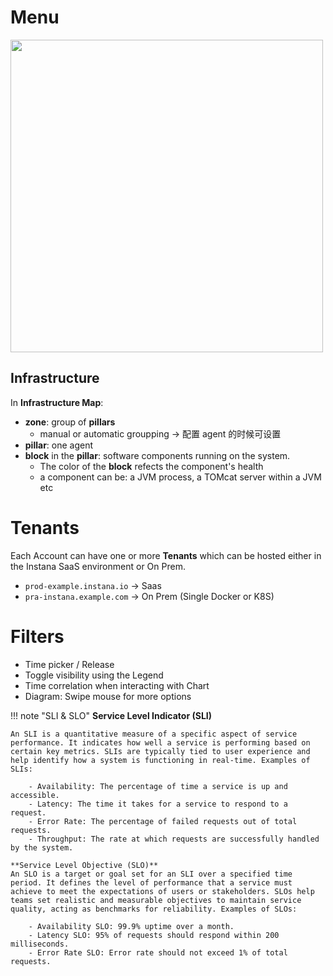 
# Menu
<img src="../../imgs/ui_menu.png" width=500 />

## Infrastructure
In **Infrastructure Map**:

- **zone**: group of **pillars**
    - manual or automatic groupping ->  配置 agent 的时候可设置
- **pillar**: one agent
- **block** in the **pillar**: software components running on the system. 
    - The color of the **block** refects the component's health
    - a component can be: a JVM process, a TOMcat server within a JVM etc


# Tenants
Each Account can have one or more **Tenants** which can be hosted either in the Instana SaaS environment or On Prem.

- `prod-example.instana.io` -> Saas
- `pra-instana.example.com` -> On Prem (Single Docker or K8S)


# Filters

- Time picker / Release
- Toggle visibility using the Legend
- Time correlation when interacting with Chart
- Diagram: Swipe mouse for more options


!!! note "SLI & SLO"
    **Service Level Indicator (SLI)**

    An SLI is a quantitative measure of a specific aspect of service performance. It indicates how well a service is performing based on certain key metrics. SLIs are typically tied to user experience and help identify how a system is functioning in real-time. Examples of SLIs:

        - Availability: The percentage of time a service is up and accessible.
        - Latency: The time it takes for a service to respond to a request.
        - Error Rate: The percentage of failed requests out of total requests.
        - Throughput: The rate at which requests are successfully handled by the system.
    
    **Service Level Objective (SLO)**
    An SLO is a target or goal set for an SLI over a specified time period. It defines the level of performance that a service must achieve to meet the expectations of users or stakeholders. SLOs help teams set realistic and measurable objectives to maintain service quality, acting as benchmarks for reliability. Examples of SLOs:

        - Availability SLO: 99.9% uptime over a month.
        - Latency SLO: 95% of requests should respond within 200 milliseconds.
        - Error Rate SLO: Error rate should not exceed 1% of total requests.